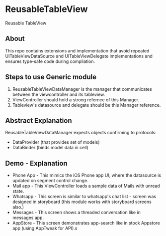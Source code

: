 # ReusableTableView
Reusable TableView

## About

This repo contains extensions and implementation that avoid repeated UITableViewDataSource and UITableViewDelegate implementations and ensures type-safe code during compliation.


## Steps to use Generic module
1. ReusableTableViewDataManager is the manager that communicates between the viewcontroller and its tableview.
2. ViewController should hold a strong refernce of this Manager.
3. Tableview's datasource and delegate should be this Manager reference.

## Abstract Explanation
ReusableTableViewDataManager expects objects confirming to protocols:
- DataProvider (that provides set of models) 
- DataBinder (binds model data in cell)

## Demo - Explanation
- Phone App - This mimics the iOS Phone app UI, where the datasource is updated on segment control change.
- Mail app - This ViewController loads a sample data of Mails with unread state.
- Whatsapp - This screen is similar to whatsapp's chat list - screen was designed in storyboard (this module works with storyboard screens also.)
- Messages - This screen shows a threaded conversation like in messages app.
- AppStore - This screen demonstrates app-search like in stock Appstore app (using AppTweak for API).s
